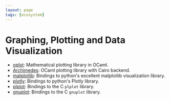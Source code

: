 ```yaml
---
layout: page
tags: [ecosystem]
---
```


# Graphing, Plotting and Data Visualization

* [oplot](https://github.com/sanette/oplot):
Mathematical plotting library in OCaml.
* [Archimedes](https://github.com/Chris00/ocaml-archimedes):
OCaml plotting library with Cairo backend.
* [matplotlib](https://github.com/LaurentMazare/ocaml-matplotlib):
Bindings to python's excellent matplotlib visualization library.
* [plotly](https://plotly.com/python/):
Bindings to python's Plotly library.
* [plplot](https://plplot.sourceforge.net/):
Bindings to the C `plplot` library.
* [gnuplot](http://www.gnuplot.info/):
Bindings to the C `gnuplot` library.
